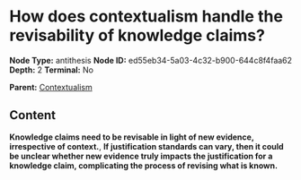 # How does contextualism handle the revisability of knowledge claims?

**Node Type:** antithesis
**Node ID:** ed55eb34-5a03-4c32-b900-644c8f4faa62
**Depth:** 2
**Terminal:** No

**Parent:** [Contextualism](contextualism.md)

## Content

**Knowledge claims need to be revisable in light of new evidence, irrespective of context.**, **If justification standards can vary, then it could be unclear whether new evidence truly impacts the justification for a knowledge claim, complicating the process of revising what is known.**
